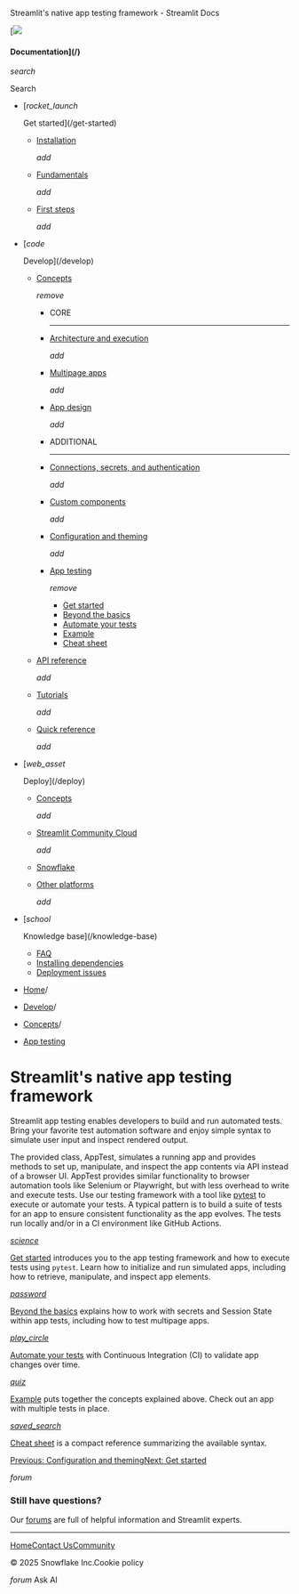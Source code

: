 ﻿Streamlit's native app testing framework - Streamlit Docs

[![](/logo.svg)

#### Documentation](/)

*search*

Search

* [*rocket\_launch*

  Get started](/get-started)
  + [Installation](/get-started/installation)

    *add*
  + [Fundamentals](/get-started/fundamentals)

    *add*
  + [First steps](/get-started/tutorials)

    *add*
* [*code*

  Develop](/develop)
  + [Concepts](/develop/concepts)

    *remove*

    - CORE

      ---
    - [Architecture and execution](/develop/concepts/architecture)

      *add*
    - [Multipage apps](/develop/concepts/multipage-apps)

      *add*
    - [App design](/develop/concepts/design)

      *add*
    - ADDITIONAL

      ---
    - [Connections, secrets, and authentication](/develop/concepts/connections)

      *add*
    - [Custom components](/develop/concepts/custom-components)

      *add*
    - [Configuration and theming](/develop/concepts/configuration)

      *add*
    - [App testing](/develop/concepts/app-testing)

      *remove*

      * [Get started](/develop/concepts/app-testing/get-started)
      * [Beyond the basics](/develop/concepts/app-testing/beyond-the-basics)
      * [Automate your tests](/develop/concepts/app-testing/automate-tests)
      * [Example](/develop/concepts/app-testing/examples)
      * [Cheat sheet](/develop/concepts/app-testing/cheat-sheet)
  + [API reference](/develop/api-reference)

    *add*
  + [Tutorials](/develop/tutorials)

    *add*
  + [Quick reference](/develop/quick-reference)

    *add*
* [*web\_asset*

  Deploy](/deploy)
  + [Concepts](/deploy/concepts)

    *add*
  + [Streamlit Community Cloud](/deploy/streamlit-community-cloud)

    *add*
  + [Snowflake](/deploy/snowflake)
  + [Other platforms](/deploy/tutorials)

    *add*
* [*school*

  Knowledge base](/knowledge-base)
  + [FAQ](/knowledge-base/using-streamlit)
  + [Installing dependencies](/knowledge-base/dependencies)
  + [Deployment issues](/knowledge-base/deploy)

* [Home](/)/
* [Develop](/develop)/
* [Concepts](/develop/concepts)/
* [App testing](/develop/concepts/app-testing)

Streamlit's native app testing framework
========================================

Streamlit app testing enables developers to build and run automated tests. Bring your favorite test automation software and enjoy simple syntax to simulate user input and inspect rendered output.

The provided class, AppTest, simulates a running app and provides methods to set up, manipulate, and inspect the app contents via API instead of a browser UI. AppTest provides similar functionality to browser automation tools like Selenium or Playwright, but with less overhead to write and execute tests. Use our testing framework with a tool like [pytest](https://docs.pytest.org/) to execute or automate your tests. A typical pattern is to build a suite of tests for an app to ensure consistent functionality as the app evolves. The tests run locally and/or in a CI environment like GitHub Actions.

[*science*](/develop/concepts/app-testing/get-started)

[Get started](/develop/concepts/app-testing/get-started) introduces you to the app testing framework and how to execute tests using `pytest`. Learn how to initialize and run simulated apps, including how to retrieve, manipulate, and inspect app elements.

[*password*](/develop/concepts/app-testing/beyond-the-basics)

[Beyond the basics](/develop/concepts/app-testing/beyond-the-basics) explains how to work with secrets and Session State within app tests, including how to test multipage apps.

[*play\_circle*](/develop/concepts/app-testing/automate-tests)

[Automate your tests](/develop/concepts/app-testing/automate-tests) with Continuous Integration (CI) to validate app changes over time.

[*quiz*](/develop/concepts/app-testing/examples)

[Example](/develop/concepts/app-testing/examples) puts together the concepts explained above. Check out an app with multiple tests in place.

[*saved\_search*](/develop/concepts/app-testing/cheat-sheet)

[Cheat sheet](/develop/concepts/app-testing/cheat-sheet) is a compact reference summarizing the available syntax.

[Previous: Configuration and theming](/develop/concepts/configuration)[Next: Get started](/develop/concepts/app-testing/get-started)

*forum*

### Still have questions?

Our [forums](https://discuss.streamlit.io) are full of helpful information and Streamlit experts.

---

[Home](/)[Contact Us](mailto:hello@streamlit.io?subject=Contact%20from%20documentation%20)[Community](https://discuss.streamlit.io)

© 2025 Snowflake Inc.Cookie policy

*forum* Ask AI

